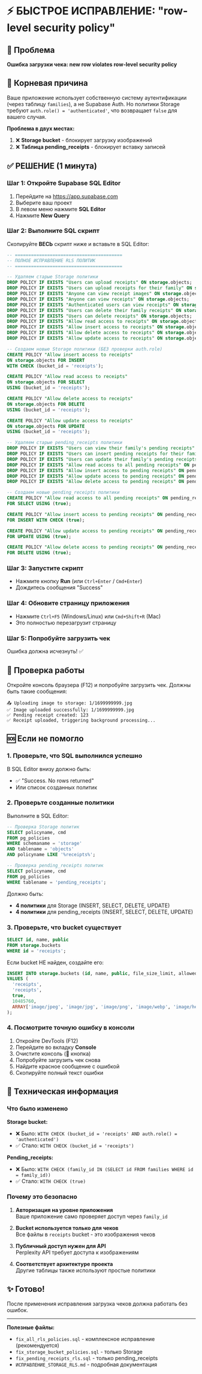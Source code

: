 # ⚡ БЫСТРОЕ ИСПРАВЛЕНИЕ: "row-level security policy"

## 🔴 Проблема
**Ошибка загрузки чека: new row violates row-level security policy**

## 🎯 Корневая причина

Ваше приложение использует собственную систему аутентификации (через таблицу `families`), а не Supabase Auth. Но политики Storage требуют `auth.role() = 'authenticated'`, что возвращает `false` для вашего случая.

**Проблема в двух местах:**
1. ❌ **Storage bucket** - блокирует загрузку изображений
2. ❌ **Таблица pending_receipts** - блокирует вставку записей

## ✅ РЕШЕНИЕ (1 минута)

### Шаг 1: Откройте Supabase SQL Editor

1. Перейдите на https://app.supabase.com
2. Выберите ваш проект
3. В левом меню нажмите **SQL Editor**
4. Нажмите **New Query**

### Шаг 2: Выполните SQL скрипт

Скопируйте **ВЕСЬ** скрипт ниже и вставьте в SQL Editor:

```sql
-- ========================================
-- ПОЛНОЕ ИСПРАВЛЕНИЕ RLS ПОЛИТИК
-- ========================================

-- Удаляем старые Storage политики
DROP POLICY IF EXISTS "Users can upload receipts" ON storage.objects;
DROP POLICY IF EXISTS "Users can upload receipts for their family" ON storage.objects;
DROP POLICY IF EXISTS "Anyone can view receipt images" ON storage.objects;
DROP POLICY IF EXISTS "Anyone can view receipts" ON storage.objects;
DROP POLICY IF EXISTS "Authenticated users can view receipts" ON storage.objects;
DROP POLICY IF EXISTS "Users can delete their family receipts" ON storage.objects;
DROP POLICY IF EXISTS "Users can delete receipts" ON storage.objects;
DROP POLICY IF EXISTS "Allow read access to receipts" ON storage.objects;
DROP POLICY IF EXISTS "Allow insert access to receipts" ON storage.objects;
DROP POLICY IF EXISTS "Allow delete access to receipts" ON storage.objects;
DROP POLICY IF EXISTS "Allow update access to receipts" ON storage.objects;

-- Создаем новые Storage политики (БЕЗ проверки auth.role)
CREATE POLICY "Allow insert access to receipts"
ON storage.objects FOR INSERT
WITH CHECK (bucket_id = 'receipts');

CREATE POLICY "Allow read access to receipts"
ON storage.objects FOR SELECT
USING (bucket_id = 'receipts');

CREATE POLICY "Allow delete access to receipts"
ON storage.objects FOR DELETE
USING (bucket_id = 'receipts');

CREATE POLICY "Allow update access to receipts"
ON storage.objects FOR UPDATE
USING (bucket_id = 'receipts');

-- Удаляем старые pending_receipts политики
DROP POLICY IF EXISTS "Users can view their family's pending receipts" ON pending_receipts;
DROP POLICY IF EXISTS "Users can insert pending receipts for their family" ON pending_receipts;
DROP POLICY IF EXISTS "Users can update their family's pending receipts" ON pending_receipts;
DROP POLICY IF EXISTS "Allow read access to all pending receipts" ON pending_receipts;
DROP POLICY IF EXISTS "Allow insert access to pending receipts" ON pending_receipts;
DROP POLICY IF EXISTS "Allow update access to pending receipts" ON pending_receipts;
DROP POLICY IF EXISTS "Allow delete access to pending receipts" ON pending_receipts;

-- Создаем новые pending_receipts политики
CREATE POLICY "Allow read access to all pending receipts" ON pending_receipts
FOR SELECT USING (true);

CREATE POLICY "Allow insert access to pending receipts" ON pending_receipts
FOR INSERT WITH CHECK (true);

CREATE POLICY "Allow update access to pending receipts" ON pending_receipts
FOR UPDATE USING (true);

CREATE POLICY "Allow delete access to pending receipts" ON pending_receipts
FOR DELETE USING (true);
```

### Шаг 3: Запустите скрипт

- Нажмите кнопку **Run** (или `Ctrl+Enter` / `Cmd+Enter`)
- Дождитесь сообщения "Success"

### Шаг 4: Обновите страницу приложения

- Нажмите `Ctrl+F5` (Windows/Linux) или `Cmd+Shift+R` (Mac)
- Это полностью перезагрузит страницу

### Шаг 5: Попробуйте загрузить чек

Ошибка должна исчезнуть! ✅

## 🧪 Проверка работы

Откройте консоль браузера (F12) и попробуйте загрузить чек. Должны быть такие сообщения:

```
📤 Uploading image to storage: 1/1699999999.jpg
✅ Image uploaded successfully: 1/1699999999.jpg
✅ Pending receipt created: 123
✅ Receipt uploaded, triggering background processing...
```

## 🆘 Если не помогло

### 1. Проверьте, что SQL выполнился успешно

В SQL Editor внизу должно быть:
- ✅ "Success. No rows returned"
- Или список созданных политик

### 2. Проверьте созданные политики

Выполните в SQL Editor:

```sql
-- Проверка Storage политик
SELECT policyname, cmd
FROM pg_policies
WHERE schemaname = 'storage'
AND tablename = 'objects'
AND policyname LIKE '%receipts%';

-- Проверка pending_receipts политик
SELECT policyname, cmd
FROM pg_policies
WHERE tablename = 'pending_receipts';
```

Должно быть:
- **4 политики** для Storage (INSERT, SELECT, DELETE, UPDATE)
- **4 политики** для pending_receipts (INSERT, SELECT, DELETE, UPDATE)

### 3. Проверьте, что bucket существует

```sql
SELECT id, name, public
FROM storage.buckets
WHERE id = 'receipts';
```

Если bucket НЕ найден, создайте его:

```sql
INSERT INTO storage.buckets (id, name, public, file_size_limit, allowed_mime_types)
VALUES (
  'receipts',
  'receipts',
  true,
  10485760,
  ARRAY['image/jpeg', 'image/jpg', 'image/png', 'image/webp', 'image/heic', 'image/heif']
);
```

### 4. Посмотрите точную ошибку в консоли

1. Откройте DevTools (F12)
2. Перейдите во вкладку **Console**
3. Очистите консоль (🚫 кнопка)
4. Попробуйте загрузить чек снова
5. Найдите красное сообщение с ошибкой
6. Скопируйте полный текст ошибки

## 📝 Техническая информация

### Что было изменено

**Storage bucket:**
- ❌ Было: `WITH CHECK (bucket_id = 'receipts' AND auth.role() = 'authenticated')`
- ✅ Стало: `WITH CHECK (bucket_id = 'receipts')`

**Pending_receipts:**
- ❌ Было: `WITH CHECK (family_id IN (SELECT id FROM families WHERE id = family_id))`
- ✅ Стало: `WITH CHECK (true)`

### Почему это безопасно

1. **Авторизация на уровне приложения**  
   Ваше приложение само проверяет доступ через `family_id`

2. **Bucket используется только для чеков**  
   Все файлы в `receipts` bucket - это изображения чеков

3. **Публичный доступ нужен для API**  
   Perplexity API требует доступа к изображениям

4. **Соответствует архитектуре проекта**  
   Другие таблицы также используют простые политики

## ✨ Готово!

После применения исправления загрузка чеков должна работать без ошибок.

---

**Полезные файлы:**
- `fix_all_rls_policies.sql` - комплексное исправление (рекомендуется)
- `fix_storage_bucket_policies.sql` - только Storage
- `fix_pending_receipts_rls.sql` - только pending_receipts
- `ИСПРАВЛЕНИЕ_STORAGE_RLS.md` - подробная документация

